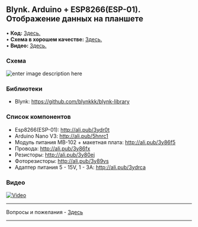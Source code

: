 ## Blynk. Arduino + ESP8266(ESP-01). Отображение данных на планшете
• **Код:** [Здесь.](/all_here/096/code.txt)  
• **Схема в хорошем качестве:** [Здесь.](https://i.imgur.com/7hOHsem.jpg)  
• **Видео:** [Здесь.](https://youtu.be/jGwOm6RJSXw)  

### Схема
![enter image description here](https://i.imgur.com/7hOHsem.jpg)

### Библиотеки
- Blynk: https://github.com/blynkkk/blynk-library

### Список компонентов
- Esp8266(ESP-01): http://ali.pub/3ydr0t
- Arduino Nano V3: http://ali.pub/5hnrc1
- Модуль питания MB-102 + макетная плата: http://ali.pub/3y86f5
- Провода: http://ali.pub/3y86fx
- Резисторы: http://ali.pub/3y80ej
- Фоторезисторы: http://ali.pub/3y89vs
- Адаптер питания 5 - 15V, 1 - 3A: http://ali.pub/3ydrca

### Видео
[![Video](https://img.youtube.com/vi/jGwOm6RJSXw/maxresdefault.jpg)](https://youtu.be/jGwOm6RJSXw)

---

Вопросы и пожелания - [Здесь](https://www.youtube.com/c/Bytevideo/)

---
